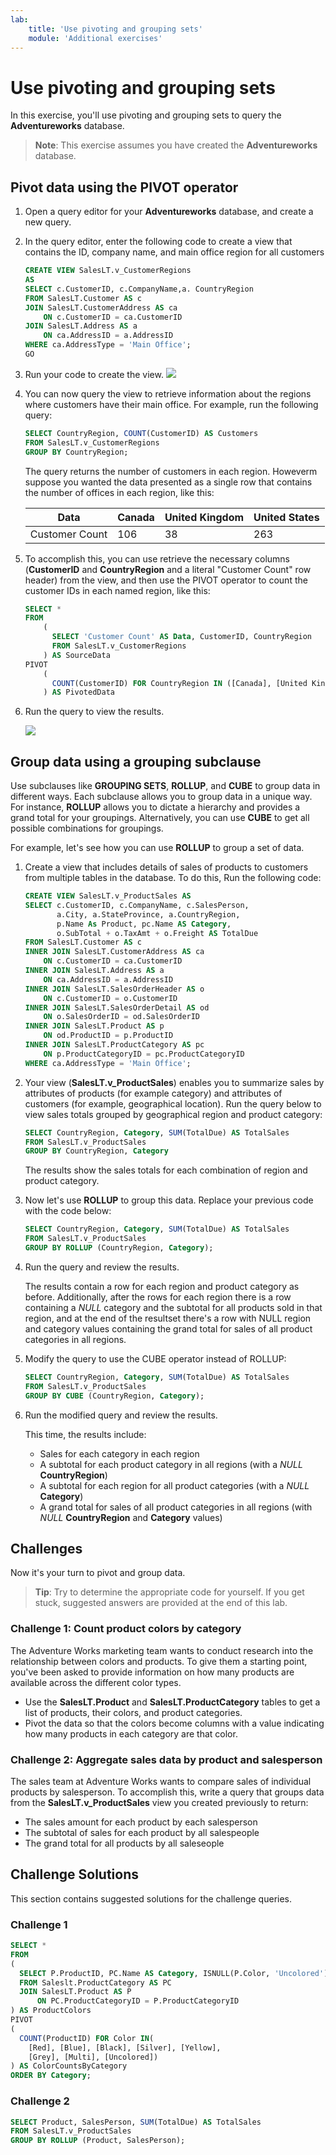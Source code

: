 ```yaml
---
lab:
    title: 'Use pivoting and grouping sets'
    module: 'Additional exercises'
---
```


# Use pivoting and grouping sets

In this exercise, you'll use pivoting and grouping sets to query the **Adventureworks** database.

> **Note**: This exercise assumes you have created the **Adventureworks** database.

## Pivot data using the PIVOT operator

1. Open a query editor for your **Adventureworks** database, and create a new query.
1. In the query editor, enter the following code to create a view that contains the ID, company name, and main office region for all customers

    ```sql
    CREATE VIEW SalesLT.v_CustomerRegions
    AS
    SELECT c.CustomerID, c.CompanyName,a. CountryRegion
    FROM SalesLT.Customer AS c
    JOIN SalesLT.CustomerAddress AS ca
        ON c.CustomerID = ca.CustomerID
    JOIN SalesLT.Address AS a
        ON ca.AddressID = a.AddressID
    WHERE ca.AddressType = 'Main Office';
    GO
    ```

1. Run your code to create the view.
    ![](../media/34.png)
1. You can now query the view to retrieve information about the regions where customers have their main office. For example, run the following query:

    ```sql
    SELECT CountryRegion, COUNT(CustomerID) AS Customers
    FROM SalesLT.v_CustomerRegions
    GROUP BY CountryRegion;
    ```

    The query returns the number of customers in each region. Howeverm suppose you wanted the data presented as a single row that contains the number of offices in each region, like this:

    | Data | Canada | United Kingdom | United States |
    |--|--|--|--|
    | Customer Count | 106 | 38 | 263 |

1. To accomplish this, you can use retrieve the necessary columns (**CustomerID** and **CountryRegion** and a literal "Customer Count" row header) from the view, and then use the PIVOT operator to count the customer IDs in each named region, like this:

    ```sql
    SELECT *
    FROM
        (
          SELECT 'Customer Count' AS Data, CustomerID, CountryRegion
          FROM SalesLT.v_CustomerRegions
        ) AS SourceData
    PIVOT 
        (
          COUNT(CustomerID) FOR CountryRegion IN ([Canada], [United Kingdom], [United States])
        ) AS PivotedData
    ```

1. Run the query to view the results.

    ![](../media/35.png)

## Group data using a grouping subclause

Use subclauses like **GROUPING SETS**, **ROLLUP**, and **CUBE** to group data in different ways. Each subclause allows you to group data in a unique way. For instance, **ROLLUP** allows you to dictate a hierarchy and provides a grand total for your groupings. Alternatively, you can use **CUBE** to get all possible combinations for groupings.

For example, let's see how you can use **ROLLUP** to group a set of data.

1. Create a view that includes details of sales of products to customers from multiple tables in the database. To do this, Run the following code:

    ```sql
    CREATE VIEW SalesLT.v_ProductSales AS 
    SELECT c.CustomerID, c.CompanyName, c.SalesPerson,
           a.City, a.StateProvince, a.CountryRegion,
           p.Name As Product, pc.Name AS Category,
           o.SubTotal + o.TaxAmt + o.Freight AS TotalDue 
    FROM SalesLT.Customer AS c
    INNER JOIN SalesLT.CustomerAddress AS ca
        ON c.CustomerID = ca.CustomerID
    INNER JOIN SalesLT.Address AS a
        ON ca.AddressID = a.AddressID
    INNER JOIN SalesLT.SalesOrderHeader AS o
        ON c.CustomerID = o.CustomerID
    INNER JOIN SalesLT.SalesOrderDetail AS od
        ON o.SalesOrderID = od.SalesOrderID
    INNER JOIN SalesLT.Product AS p
        ON od.ProductID = p.ProductID
    INNER JOIN SalesLT.ProductCategory AS pc
        ON p.ProductCategoryID = pc.ProductCategoryID
    WHERE ca.AddressType = 'Main Office';
    ```

1. Your view (**SalesLT.v_ProductSales**) enables you to summarize sales by attributes of products (for example category) and attributes of customers (for example, geographical location). Run the query below to view sales totals grouped by geographical region and product category:

    ```sql
    SELECT CountryRegion, Category, SUM(TotalDue) AS TotalSales
    FROM SalesLT.v_ProductSales
    GROUP BY CountryRegion, Category
    ```

    The results show the sales totals for each combination of region and product category.

1. Now let's use **ROLLUP** to group this data. Replace your previous code with the code below:

    ```sql
    SELECT CountryRegion, Category, SUM(TotalDue) AS TotalSales
    FROM SalesLT.v_ProductSales
    GROUP BY ROLLUP (CountryRegion, Category);
    ```

1. Run the query and review the results.

    The results contain a row for each region and product category as before. Additionally, after the rows for each region there is a row containing a *NULL* category and the subtotal for all products sold in that region, and at the end of the resultset there's a row with NULL region and category values containing the grand total for sales of all product categories in all regions.

1. Modify the query to use the CUBE operator instead of ROLLUP:

    ```sql
    SELECT CountryRegion, Category, SUM(TotalDue) AS TotalSales
    FROM SalesLT.v_ProductSales
    GROUP BY CUBE (CountryRegion, Category);
    ```

1. Run the modified query and review the results.

    This time, the results include:
    - Sales for each category in each region
    - A subtotal for each product category in all regions (with a *NULL* **CountryRegion**)
    - A subtotal for each region for all product categories (with a *NULL* **Category**)
    - A grand total for sales of all product categories in all regions (with *NULL* **CountryRegion** and **Category** values)

## Challenges

Now it's your turn to pivot and group data.

> **Tip**: Try to determine the appropriate code for yourself. If you get stuck, suggested answers are provided at the end of this lab.

### Challenge 1: Count product colors by category

The Adventure Works marketing team wants to conduct research into the relationship between colors and products. To give them a starting point, you've been asked to provide information on how many products are available across the different color types.

- Use the **SalesLT.Product** and **SalesLT.ProductCategory** tables to get a list of products, their colors, and product categories.
- Pivot the data so that the colors become columns with a value indicating how many products in each category are that color.

### Challenge 2: Aggregate sales data by product and salesperson

The sales team at Adventure Works wants to compare sales of individual products by salesperson.
To accomplish this, write a query that groups data from the **SalesLT.v_ProductSales** view you created previously to return:

- The sales amount for each product by each salesperson
- The subtotal of sales for each product by all salespeople
- The grand total for all products by all saleseople

## Challenge Solutions

This section contains suggested solutions for the challenge queries.

### Challenge 1

```sql
SELECT *
FROM 
(
  SELECT P.ProductID, PC.Name AS Category, ISNULL(P.Color, 'Uncolored') AS Color 
  FROM Saleslt.ProductCategory AS PC 
  JOIN SalesLT.Product AS P 
      ON PC.ProductCategoryID = P.ProductCategoryID
) AS ProductColors
PIVOT
(
  COUNT(ProductID) FOR Color IN(
    [Red], [Blue], [Black], [Silver], [Yellow], 
    [Grey], [Multi], [Uncolored])
) AS ColorCountsByCategory 
ORDER BY Category;
```

### Challenge 2

```sql
SELECT Product, SalesPerson, SUM(TotalDue) AS TotalSales
FROM SalesLT.v_ProductSales
GROUP BY ROLLUP (Product, SalesPerson);
```
